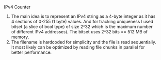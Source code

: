 IPv4 Counter

1. The main idea is to represent an IPv4 string as a 4-byte integer as it has 4 sections of 0-255 (1 byte) values. And for tracking uniqueness I used bitset (a slice of bool type) of size 2^32 which is the maximum number of different IPv4 addresses). The bitset uses 2^32 bits == 512 MB of memory.
2. The filename is hardcoded for simplicity and the file is read sequentially. It most likely can be optimized by reading file chunks in parallel for better performance.